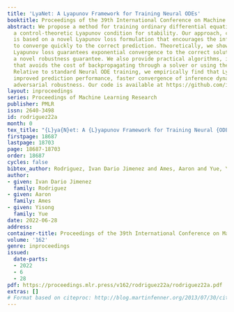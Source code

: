 ```yaml
---
title: 'LyaNet: A Lyapunov Framework for Training Neural ODEs'
booktitle: Proceedings of the 39th International Conference on Machine Learning
abstract: We propose a method for training ordinary differential equations by using
  a control-theoretic Lyapunov condition for stability. Our approach, called LyaNet,
  is based on a novel Lyapunov loss formulation that encourages the inference dynamics
  to converge quickly to the correct prediction. Theoretically, we show that minimizing
  Lyapunov loss guarantees exponential convergence to the correct solution and enables
  a novel robustness guarantee. We also provide practical algorithms, including one
  that avoids the cost of backpropagating through a solver or using the adjoint method.
  Relative to standard Neural ODE training, we empirically find that LyaNet can offer
  improved prediction performance, faster convergence of inference dynamics, and improved
  adversarial robustness. Our code is available at https://github.com/ivandariojr/LyapunovLearning.
layout: inproceedings
series: Proceedings of Machine Learning Research
publisher: PMLR
issn: 2640-3498
id: rodriguez22a
month: 0
tex_title: "{L}ya{N}et: A {L}yapunov Framework for Training Neural {ODE}s"
firstpage: 18687
lastpage: 18703
page: 18687-18703
order: 18687
cycles: false
bibtex_author: Rodriguez, Ivan Dario Jimenez and Ames, Aaron and Yue, Yisong
author:
- given: Ivan Dario Jimenez
  family: Rodriguez
- given: Aaron
  family: Ames
- given: Yisong
  family: Yue
date: 2022-06-28
address:
container-title: Proceedings of the 39th International Conference on Machine Learning
volume: '162'
genre: inproceedings
issued:
  date-parts:
  - 2022
  - 6
  - 28
pdf: https://proceedings.mlr.press/v162/rodriguez22a/rodriguez22a.pdf
extras: []
# Format based on citeproc: http://blog.martinfenner.org/2013/07/30/citeproc-yaml-for-bibliographies/
---
```

